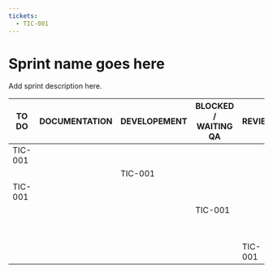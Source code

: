 ```yaml
---
tickets:
  - TIC-001
---
```

# Sprint name goes here

Add sprint description here.

TO DO    | DOCUMENTATION | DEVELOPEMENT | BLOCKED / WAITING QA | REVIEW  | DONE
-------- | ------------- | ------------ | -------------------- | ------- | ----
 TIC-001 |               |              |                      |         |
         |               |    TIC-001   |                      |         |
 TIC-001 |               |              |                      |         |
         |               |              |       TIC-001        |         |
         |               |              |                      |         | TIC-001
         |               |              |                      | TIC-001 |
